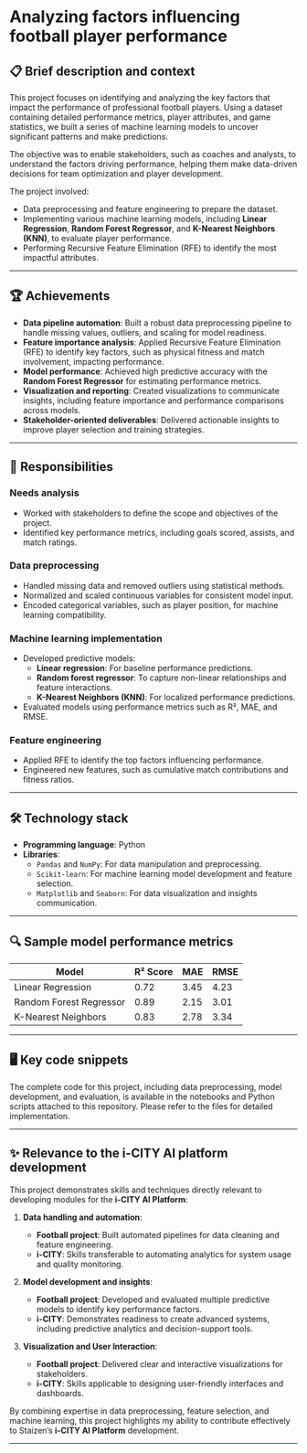 # Analyzing factors influencing football player performance

## 📋 Brief description and context

This project focuses on identifying and analyzing the key factors that impact the performance of professional football players. Using a dataset containing detailed performance metrics, player attributes, and game statistics, we built a series of machine learning models to uncover significant patterns and make predictions. 

The objective was to enable stakeholders, such as coaches and analysts, to understand the factors driving performance, helping them make data-driven decisions for team optimization and player development.

The project involved:
- Data preprocessing and feature engineering to prepare the dataset.
- Implementing various machine learning models, including **Linear Regression**, **Random Forest Regressor**, and **K-Nearest Neighbors (KNN)**, to evaluate player performance.
- Performing Recursive Feature Elimination (RFE) to identify the most impactful attributes.

---

## 🏆 Achievements

- **Data pipeline automation**: Built a robust data preprocessing pipeline to handle missing values, outliers, and scaling for model readiness.
- **Feature importance analysis**: Applied Recursive Feature Elimination (RFE) to identify key factors, such as physical fitness and match involvement, impacting performance.
- **Model performance**: Achieved high predictive accuracy with the **Random Forest Regressor** for estimating performance metrics.
- **Visualization and reporting**: Created visualizations to communicate insights, including feature importance and performance comparisons across models.
- **Stakeholder-oriented deliverables**: Delivered actionable insights to improve player selection and training strategies.

---

## 🎯 Responsibilities

### Needs analysis
- Worked with stakeholders to define the scope and objectives of the project.
- Identified key performance metrics, including goals scored, assists, and match ratings.

### Data preprocessing
- Handled missing data and removed outliers using statistical methods.
- Normalized and scaled continuous variables for consistent model input.
- Encoded categorical variables, such as player position, for machine learning compatibility.

### Machine learning implementation
- Developed predictive models:
  - **Linear regression**: For baseline performance predictions.
  - **Random forest regressor**: To capture non-linear relationships and feature interactions.
  - **K-Nearest Neighbors (KNN)**: For localized performance predictions.
- Evaluated models using performance metrics such as R², MAE, and RMSE.

### Feature engineering
- Applied RFE to identify the top factors influencing performance.
- Engineered new features, such as cumulative match contributions and fitness ratios.

---

## 🛠️ Technology stack

- **Programming language**: Python  
- **Libraries**:
  - `Pandas` and `NumPy`: For data manipulation and preprocessing.
  - `Scikit-learn`: For machine learning model development and feature selection.
  - `Matplotlib` and `Seaborn`: For data visualization and insights communication.

---

## 🔍 Sample model performance metrics

| Model                | R² Score | MAE   | RMSE  |
|----------------------|----------|-------|-------|
| Linear Regression    | 0.72     | 3.45  | 4.23  |
| Random Forest Regressor | 0.89     | 2.15  | 3.01  |
| K-Nearest Neighbors  | 0.83     | 2.78  | 3.34  |

---

## 🖥️ Key code snippets

The complete code for this project, including data preprocessing, model development, and evaluation, is available in the notebooks and Python scripts attached to this repository. Please refer to the files for detailed implementation.

---

## ✨ Relevance to the i-CITY AI platform development

This project demonstrates skills and techniques directly relevant to developing modules for the **i-CITY AI Platform**:

1. **Data handling and automation**:
   - **Football project**: Built automated pipelines for data cleaning and feature engineering.
   - **i-CITY**: Skills transferable to automating analytics for system usage and quality monitoring.

2. **Model development and insights**:
   - **Football project**: Developed and evaluated multiple predictive models to identify key performance factors.
   - **i-CITY**: Demonstrates readiness to create advanced systems, including predictive analytics and decision-support tools.

3. **Visualization and User Interaction**:
   - **Football project**: Delivered clear and interactive visualizations for stakeholders.
   - **i-CITY**: Skills applicable to designing user-friendly interfaces and dashboards.

By combining expertise in data preprocessing, feature selection, and machine learning, this project highlights my ability to contribute effectively to Staizen’s **i-CITY AI Platform** development.

---
